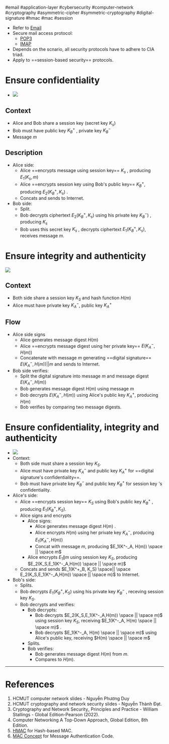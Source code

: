 #email #application-layer #cybersecurity #computer-network #cryptography #asymmetric-cipher  #symmetric-cryptography #digital-signature #hmac #mac #session 

- Refer to [Email](Email.md)
- Secure mail access protocol:
	- [POP3](POP3.md)
	- [IMAP](IMAP.md)
- Depends on the scnario, all security protocols have to adhere to CIA triad.
- Apply to ==session-based security== protocols.
# Ensure confidentiality

- ![](Pasted%20image%2020240514162317.png)
## Context
- Alice and Bob share a session key (secret key $K_s$) 
- Bob must have public key $K^+_B$ , private key $K^-_B$ 
- Message $m$ 
## Description
- Alice side:
	- Alice ==encrypts message using session key== $K_s$ , producing $E_1(K_s, m)$ 
	- Alice ==encrypts session key using Bob's public key== $K^+_B$, producing $E_2(K^+_B, K_s)$ .
	- Concats and sends to Internet.
- Bob side:
	- Split.
	- Bob decrypts ciphertext $E_2(K^+_B, K_s)$ using his private key $K^-_B)$ , producing $K_s$
	- Bob uses this secret key $K_s$ , decrypts ciphertext $E_1(K^+_B, K_s)$, receives message $m$.
# Ensure integrity and authenticity
![](Pasted%20image%2020240514163449.png)
## Context
- Both side share a session key $K_S$ and hash function $H(m)$ 
- Alice must have private key $K^-_A$, public key $K^+_A$  
## Flow
- Alice side signs
	- Alice generates message digest $H(m)$
	- Alice ==encrypts message digest using her private key== $E(K^-_A, H(m))$ 
	- Concatenate with message $m$ generating ==digital signature== $E(K^-_A, H(m)) || m$ and sends to Internet.
- Bob side verifies:
	- Split the digital signature into message $m$ and message digest $E(K^-_A, H(m))$
	- Bob generates message digest $H(m)$ using message $m$
	- Bob decrypts $E(K^-_A, H(m))$ using Alice's public key $K^+_A$, producing $H(m)$ 
	- Bob verifies by comparing two message digests.
# Ensure confidentiality, integrity and authenticity

- ![](Pasted%20image%2020240515135326.png)
- Context:
	- Both side must share a session key $K_S$.
	- Alice must have private key $K^-_A$ and public key $K^+_A$ for ==digital signature's confidentiality==.
	- Bob must have private key $K^-_B$ and public key $K^+_B$ for session key 's confidentiality.
- Alice's side:
	- Alice ==encrypts session key== $K_S$ using Bob's public key $K^+_B$ , producing $E_1(K^+_B, K_S)$.
	- Alice signs and encrypts
		- Alice signs:
			- Alice generates message digest $H(m)$ .
			- Alice encrypts $H(m)$ using her private key $K^-_A$, producing $E_1(K^-_A, H(m))$ 
			- Concat with message $m$, producing $E_1(K^-_A, H(m)) \space || \space m$ 
		- Alice encrypts $E_1 \| m$ using session key $K_S$, producing $E_2(K_S,E_1(K^-_A,H(m)) \space || \space m)$   
	- Concats and sends $E_1(K^+_B, K_S) \space|| \space E_2(K_S,E_1(K^-_A,H(m)) \space || \space m)$ to Internet.
- Bob's side:
	- Splits.
	- Bob decrypts $E_1(K^+_B, K_S)$ using his private key $K^-_B$ , receving session key $K_S$.
	- Bob decrypts and verifies:
		- Bob decrypts:
			- Bob decrypts $E_2(K_S,E_1(K^-_A,H(m)) \space || \space m)$ using session key $K_S$, receiving $E_1(K^-_A, H(m) \space || \space m)$ .
			- Bob decrypts $E_1(K^-_A, H(m) \space || \space m)$ using Alice's public key, receiving $H(m) \space || \space m$
		- Splits.
		- Bob verifies:
			- Bob generates message digest $H(m)$ from $m$.
			- Compares to $H(m)$.

---
# References
1. HCMUT computer network slides - Nguyễn Phương Duy
2. HCMUT cryptography and network security slides - Nguyễn Thành Đạt.
3. Cryptography and Network Security_ Principles and Practice - William Stallings -  Global Edition-Pearson (2022).
4. Computer Networking A Top-Down Approach, Global Edition, 8th Edition.
5. [HMAC](HMAC.md) for Hash-based MAC.
6. [MAC Concept](MAC%20Concept.md) for Message Authentication Code.